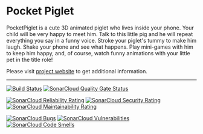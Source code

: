 # Pocket Piglet

PocketPiglet is a cute 3D animated piglet who lives inside your phone. Your
child  will  be very happy to meet him. Talk to this little pig and he will
repeat  everything  you say in a funny voice. Stroke your piglet's tummy to
make him laugh. Shake your phone and see what happens. Play mini-games with
him  to  keep  him  happy, and, of course, watch funny animations with your
little pet in the title role!

Please visit [project website](https://pocketpiglet.sourceforge.io/) to get
additional information.

---

[![Build Status](https://github.com/pocketpiglet/pocketpiglet-android/actions/workflows/build.yml/badge.svg?branch=master)](https://github.com/pocketpiglet/pocketpiglet-android/actions/workflows/build.yml?query=branch%3Amaster)
[![SonarCloud Quality Gate Status](https://sonarcloud.io/api/project_badges/measure?project=pocketpiglet_pocketpiglet-android&metric=alert_status)](https://sonarcloud.io/dashboard?id=pocketpiglet_pocketpiglet-android)

[![SonarCloud Reliability Rating](https://sonarcloud.io/api/project_badges/measure?project=pocketpiglet_pocketpiglet-android&metric=reliability_rating)](https://sonarcloud.io/dashboard?id=pocketpiglet_pocketpiglet-android)
[![SonarCloud Security Rating](https://sonarcloud.io/api/project_badges/measure?project=pocketpiglet_pocketpiglet-android&metric=security_rating)](https://sonarcloud.io/dashboard?id=pocketpiglet_pocketpiglet-android)
[![SonarCloud Maintainability Rating](https://sonarcloud.io/api/project_badges/measure?project=pocketpiglet_pocketpiglet-android&metric=sqale_rating)](https://sonarcloud.io/dashboard?id=pocketpiglet_pocketpiglet-android)

[![SonarCloud Bugs](https://sonarcloud.io/api/project_badges/measure?project=pocketpiglet_pocketpiglet-android&metric=bugs)](https://sonarcloud.io/dashboard?id=pocketpiglet_pocketpiglet-android)
[![SonarCloud Vulnerabilities](https://sonarcloud.io/api/project_badges/measure?project=pocketpiglet_pocketpiglet-android&metric=vulnerabilities)](https://sonarcloud.io/dashboard?id=pocketpiglet_pocketpiglet-android)
[![SonarCloud Code Smells](https://sonarcloud.io/api/project_badges/measure?project=pocketpiglet_pocketpiglet-android&metric=code_smells)](https://sonarcloud.io/dashboard?id=pocketpiglet_pocketpiglet-android)
